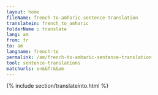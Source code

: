 ```yaml
---
layout: home
fileName: french-to-amharic-sentence-translation
translatein: french_to_amharic
folderName : translate
lang: am
from: fr
to: am
langname: french-to
permalink: /am/french-to-amharic-sentence-translation
tool: sentence-translations
matchurls: en&&fr&&am
---
```

{% include section/translateinto.html %}
